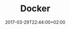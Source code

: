 ---
title: Docker
date: 2017-03-29T22:44:00+02:00
description: Imágenes de Docker
category: docker
enableBio: false
type: showcase
translationKey: project-docker
---